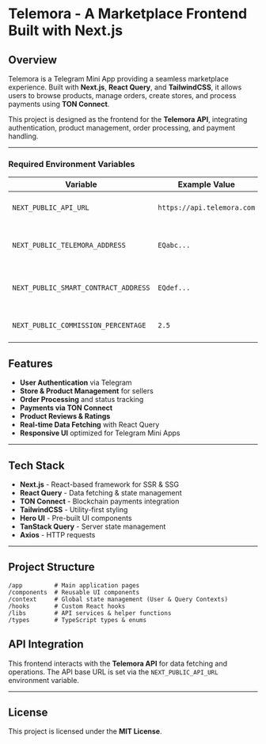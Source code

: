 # Telemora - A Marketplace Frontend Built with Next.js

## Overview

Telemora is a Telegram Mini App providing a seamless marketplace experience. Built with **Next.js**,
**React Query**, and **TailwindCSS**, it allows users to browse products, manage orders, create
stores, and process payments using **TON Connect**.

This project is designed as the frontend for the **Telemora API**, integrating authentication,
product management, order processing, and payment handling.

---

### Required Environment Variables

| Variable                             | Example Value              | Description                         |
|--------------------------------------|----------------------------|-------------------------------------|
| `NEXT_PUBLIC_API_URL`                | `https://api.telemora.com` | Base URL for API requests           |
| `NEXT_PUBLIC_TELEMORA_ADDRESS`       | `EQabc...`                 | TON wallet for marketplace treasury |
| `NEXT_PUBLIC_SMART_CONTRACT_ADDRESS` | `EQdef...`                 | TON smart contract payment address  |
| `NEXT_PUBLIC_COMMISSION_PERCENTAGE`  | `2.5`                      | Platform fee as a percentage        |

## Features

- **User Authentication** via Telegram
- **Store & Product Management** for sellers
- **Order Processing** and status tracking
- **Payments via TON Connect**
- **Product Reviews & Ratings**
- **Real-time Data Fetching** with React Query
- **Responsive UI** optimized for Telegram Mini Apps

---

## Tech Stack

- **Next.js** - React-based framework for SSR & SSG
- **React Query** - Data fetching & state management
- **TON Connect** - Blockchain payments integration
- **TailwindCSS** - Utility-first styling
- **Hero UI** - Pre-built UI components
- **TanStack Query** - Server state management
- **Axios** - HTTP requests

---

## Project Structure

```
/app         # Main application pages
/components  # Reusable UI components
/context     # Global state management (User & Query Contexts)
/hooks       # Custom React hooks
/libs        # API services & helper functions
/types       # TypeScript types & enums
```

## API Integration

This frontend interacts with the **Telemora API** for data fetching and operations.
The API base URL is set via the `NEXT_PUBLIC_API_URL` environment variable.

---

## License

This project is licensed under the **MIT License**.
